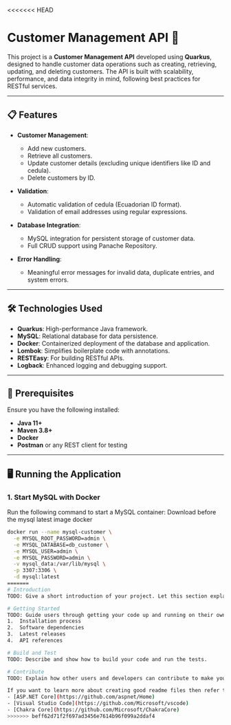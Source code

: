<<<<<<< HEAD
# Customer Management API 🚀

This project is a **Customer Management API** developed using **Quarkus**, designed to handle customer data operations such as creating, retrieving, updating, and deleting customers. The API is built with scalability, performance, and data integrity in mind, following best practices for RESTful services.

---

## 📋 Features

- **Customer Management**: 
  - Add new customers.
  - Retrieve all customers.
  - Update customer details (excluding unique identifiers like ID and cedula).
  - Delete customers by ID.

- **Validation**:
  - Automatic validation of cedula (Ecuadorian ID format).
  - Validation of email addresses using regular expressions.

- **Database Integration**:
  - MySQL integration for persistent storage of customer data.
  - Full CRUD support using Panache Repository.

- **Error Handling**:
  - Meaningful error messages for invalid data, duplicate entries, and system errors.

---

## 🛠️ Technologies Used

- **Quarkus**: High-performance Java framework.
- **MySQL**: Relational database for data persistence.
- **Docker**: Containerized deployment of the database and application.
- **Lombok**: Simplifies boilerplate code with annotations.
- **RESTEasy**: For building RESTful APIs.
- **Logback**: Enhanced logging and debugging support.

---

## 🔧 Prerequisites

Ensure you have the following installed:

- **Java 11+**
- **Maven 3.8+**
- **Docker**
- **Postman** or any REST client for testing

---

## 🖥️ Running the Application

### 1. Start MySQL with Docker
Run the following command to start a MySQL container:
Download before the mysql latest image docker
```bash
docker run --name mysql-customer \
  -e MYSQL_ROOT_PASSWORD=admin \
  -e MYSQL_DATABASE=db_customer \
  -e MYSQL_USER=admin \
  -e MYSQL_PASSWORD=admin \
  -v mysql_data:/var/lib/mysql \
  -p 3307:3306 \
  -d mysql:latest
=======
# Introduction 
TODO: Give a short introduction of your project. Let this section explain the objectives or the motivation behind this project. 

# Getting Started
TODO: Guide users through getting your code up and running on their own system. In this section you can talk about:
1.	Installation process
2.	Software dependencies
3.	Latest releases
4.	API references

# Build and Test
TODO: Describe and show how to build your code and run the tests. 

# Contribute
TODO: Explain how other users and developers can contribute to make your code better. 

If you want to learn more about creating good readme files then refer the following [guidelines](https://docs.microsoft.com/en-us/azure/devops/repos/git/create-a-readme?view=azure-devops). You can also seek inspiration from the below readme files:
- [ASP.NET Core](https://github.com/aspnet/Home)
- [Visual Studio Code](https://github.com/Microsoft/vscode)
- [Chakra Core](https://github.com/Microsoft/ChakraCore)
>>>>>>> beff62d71f2f697ad3456e7614b96f099a2ddaf4
